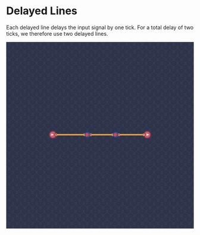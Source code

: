 # Delayed Lines

Each delayed line delays the input signal by one tick.
For a total delay of two ticks, we therefore use two delayed lines.

![](delayed-lines.png)
